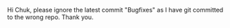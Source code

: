 Hi Chuk, please ignore the latest commit "Bugfixes" as I have git committed to the wrong repo. Thank you.

